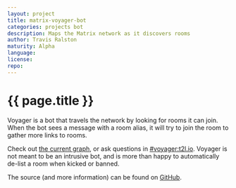 ```yaml
---
layout: project
title: matrix-voyager-bot
categories: projects bot
description: Maps the Matrix network as it discovers rooms
author: Travis Ralston
maturity: Alpha
language: 
license: 
repo: 
---
```


# {{ page.title }}
Voyager is a bot that travels the network by looking for rooms it can join. When the bot sees a message with a room alias, it will try to join the room to gather more links to rooms.

Check out [the current graph](https://voyager.t2bot.io), or ask questions in [#voyager:t2l.io](https://matrix.to/#/#voyager:t2l.io). Voyager is not meant to be an intrusive bot, and is more than happy to automatically de-list a room when kicked or banned.

The source (and more information) can be found on [GitHub](https://github.com/turt2live/matrix-voyager-bot).
